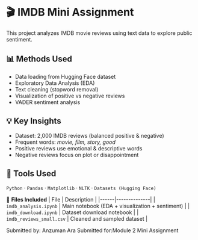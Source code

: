 # 🎬 IMDB Mini Assignment

This project analyzes IMDB movie reviews using text data to explore public sentiment.

## 📊 Methods Used
- Data loading from Hugging Face dataset
- Exploratory Data Analysis (EDA)
- Text cleaning (stopword removal)
- Visualization of positive vs negative reviews
- VADER sentiment analysis

## 💡 Key Insights
- Dataset: 2,000 IMDB reviews (balanced positive & negative)
- Frequent words: *movie, film, story, good*
- Positive reviews use emotional & descriptive words
- Negative reviews focus on plot or disappointment

## 🧰 Tools Used
`Python` · `Pandas` · `Matplotlib` · `NLTK` · `Datasets (Hugging Face)`


📁 **Files Included**
| File | Description |
|------|--------------|
| `imdb_analysis.ipynb` | Main notebook (EDA + visualization + sentiment) |
| `imdb_download.ipynb` | Dataset download notebook |
| `imdb_reviews_small.csv` | Cleaned and sampled dataset |


Submitted by: Anzuman Ara 
Submitted for:Module 2 Mini Assignment




